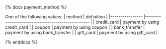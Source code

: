 {% docs payment_method %}
	
One of the following values: 
| method                | definition                                        |
|----------------       |-------------------------------------------------- |
| credit_card           | payment by using credit_card                      |
| coupon                | payment by using coupon                           |
| bank_transfer         | payment by using bank_transfer                    |
| gift_card             | payment by using gift_card                        |


{% enddocs %}